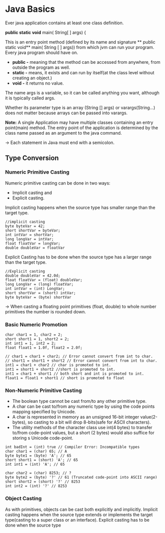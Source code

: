 # **Java Basics**

Ever java application contains at least one class definition.

   **public static void** main( String[ ] args) {

This is an entry point method (defined by its name and signature ** public static void** main( String [ ] args)) from which jvm can run your program. Every java program should have on.

- **public -** meaning that the method can be accessed from anywhere, from outside the program as well.
- **static -** means, it exists and can run by itself(at the class level without creating an object.)
- **void -** it returns no value.

The name args is a variable, so it can be called anything you want, although it is typically called args.

Whether its parameter type is an array (String [] args) or varargs(String...) does not matter because arrays can be passed into varargs.

**Note:** A single Application may have multiple classes containing an entry point(main) method. The entry point of the application is determined by the class name passed as an argument to the java command.

-> Each statement in Java must end with a semicolon.

## Type Conversion
### Numeric Primitive Casting
Numeric primitive casting can be done in two ways:
- Implicit casting and
- Explicit casting.

Implicit casting happens when the source type has smaller range than the target type.

    //implicit casting
    byte byteVar = 42;
    short shortVar = byteVar;
    int intVar = shortVar;
    long longVar = intVar;
    float floatVar = longVar;
    double doubleVar = floatVar

Explicit Casting has to be done when the source type has a larger range than the target type.
    
    //Explicit casting
    double doubleVar = 42.0d;
    float floatVar = (float) doubleVar;
    long LongVar = (long) floatVar;
    int intVar = (int) LongVar;
    short shortVar = (short) intVar;
    byte byteVar = (byte) shortVar

-> When casting a floating point primitives (float, double) to whole number primitives the number is rounded down.

### Basic Numeric Promotion
    char char1 = 1, char2 = 2;
    short short1 = 1, short2 = 2;
    int int1 = 1, int2 = 2;
    float float1 = 1.0f, float2 = 2.0f;

    // char1 = char1 + char2; // Error cannot convert from int to char.
    // short1 = short1 + short2 // Error cannot convert from int to char.
    int1 = char1 + char2 // char is promoted to int.
    int1 = short1 + short2 //short is promoted to int.
    int1 = char1 + short1 // both short and int is promoted to int.
    float1 = float1 + short1 // short is promoted to float


### Non-Numeric Primitive Casting

 - The boolean type cannot be cast from/to any other primitive type.
 - A char can be cast to/from any numeric type by using the code points mapping specified by Unicode.
 - A char is represented in memory as an unsigned 16-bit integer value(2-bytes), so casting to a bit will drop 8-bits(safe for ASCII characters).
 - The utility methods of the character class use int(4 bytes) to transfer to/from code-point values, but a short (2 bytes) would also suffice for storing s Unicode code-point.

 ```
 int badInt = (int) true // Compiler Error: Incompatible types
 char char1 = (char) 65; // A
 byte byte1 = (byte) 'A'; // 65
 short short1 = (short) 'A'; // 65
 int int1 = (int) 'A'; // 65
 
 char char2 = (char) 8253; // ?
 byte byte2 = (byte) '?' // 61 (Truncated code-point into ASCII range) 
 short short2 = (short) '?' // 8253
 int int2 = (int) '?' // 8253
 ```

### Object Casting

As with primitives, objects can be cast both explicitly and implicitly.
Implicit casting happens when the source type extends or implements the target type(casting to a super class or an interface).
Explicit casting has to be done when the source type 


